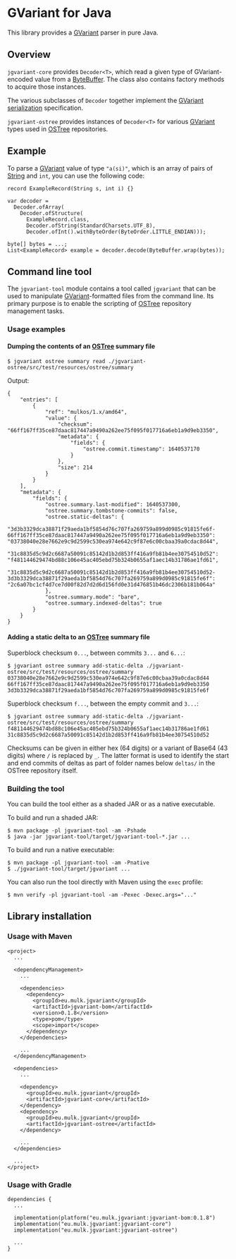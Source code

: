 <!--
SPDX-FileCopyrightText: © 2021 Matthias Andreas Benkard <code@mail.matthias.benkard.de>

SPDX-License-Identifier: GFDL-1.3-or-later
-->

# GVariant for Java

This library provides a [GVariant][] parser in pure Java.


## Overview

`jgvariant-core` provides `Decoder<T>`, which read a given type of
GVariant-encoded value from a [ByteBuffer][].  The class also contains
factory methods to acquire those instances.

The various subclasses of `Decoder` together implement the [GVariant
serialization][] specification.

`jgvariant-ostree` provides instances of `Decoder<T>` for various
[GVariant][] types used in [OSTree][] repositories.


## Example

To parse a [GVariant][] value of type `"a(si)"`, which is an array of
pairs of [String][] and `int`, you can use the following code:

    record ExampleRecord(String s, int i) {}
    
    var decoder =
      Decoder.ofArray(
        Decoder.ofStructure(
          ExampleRecord.class,
          Decoder.ofString(StandardCharsets.UTF_8),
          Decoder.ofInt().withByteOrder(ByteOrder.LITTLE_ENDIAN)));
    
    byte[] bytes = ...;
    List<ExampleRecord> example = decoder.decode(ByteBuffer.wrap(bytes));


## Command line tool

The `jgvariant-tool` module contains a tool called `jgvariant` that can
be used to manipulate [GVariant][]-formatted files from the command line.
Its primary purpose is to enable the scripting of [OSTree][] repository
management tasks.

### Usage examples

#### Dumping the contents of an [OSTree][] summary file

    $ jgvariant ostree summary read ./jgvariant-ostree/src/test/resources/ostree/summary

Output:

    {
        "entries": [
            {
                "ref": "mulkos/1.x/amd64",
                "value": {
                    "checksum": "66ff167ff35ce87daac817447a9490a262ee75f095f017716a6eb1a9d9eb3350",
                    "metadata": {
                        "fields": {
                            "ostree.commit.timestamp": 1640537170
                        }
                    },
                    "size": 214
                }
            }
        ],
        "metadata": {
            "fields": {
                "ostree.summary.last-modified": 1640537300,
                "ostree.summary.tombstone-commits": false,
                "ostree.static-deltas": {
                    "3d3b3329dca38871f29aeda1bf5854d76c707fa269759a899d0985c91815fe6f-66ff167ff35ce87daac817447a9490a262ee75f095f017716a6eb1a9d9eb3350": "03738040e28e7662e9c9d2599c530ea974e642c9f87e6c00cbaa39a0cdac8d44",
                    "31c8835d5c9d2c6687a50091c85142d1b2d853ff416a9fb81b4ee30754510d52": "f481144629474bd88c106e45ac405ebd75b324b0655af1aec14b31786ae1fd61",
                    "31c8835d5c9d2c6687a50091c85142d1b2d853ff416a9fb81b4ee30754510d52-3d3b3329dca38871f29aeda1bf5854d76c707fa269759a899d0985c91815fe6f": "2c6a07bc1cf4d7ce7d00f82d7d2d6d156fd0e31d476851b46dc2306b181b064a"
                },
                "ostree.summary.mode": "bare",
                "ostree.summary.indexed-deltas": true
            }
        }
    }

#### Adding a static delta to an [OSTree][] summary file

Superblock checksum `0...`, between commits `3...` and `6...`:

    $ jgvariant ostree summary add-static-delta ./jgvariant-ostree/src/test/resources/ostree/summary 03738040e28e7662e9c9d2599c530ea974e642c9f87e6c00cbaa39a0cdac8d44 66ff167ff35ce87daac817447a9490a262ee75f095f017716a6eb1a9d9eb3350 3d3b3329dca38871f29aeda1bf5854d76c707fa269759a899d0985c91815fe6f

Superblock checksum `f...`, between the empty commit and `3...`:

    $ jgvariant ostree summary add-static-delta ./jgvariant-ostree/src/test/resources/ostree/summary f481144629474bd88c106e45ac405ebd75b324b0655af1aec14b31786ae1fd61 31c8835d5c9d2c6687a50091c85142d1b2d853ff416a9fb81b4ee30754510d52

Checksums can be given in either hex (64 digits) or a variant of Base64 (43
digits) where `/` is replaced by `_`.  The latter format is used to identify
the start and end commits of deltas as part of folder names below `deltas/` in
the OSTree repository itself.


### Building the tool

You can build the tool either as a shaded JAR or as a native executable.

To build and run a shaded JAR:

    $ mvn package -pl jgvariant-tool -am -Pshade
    $ java -jar jgvariant-tool/target/jgvariant-tool-*.jar ...

To build and run a native executable:

    $ mvn package -pl jgvariant-tool -am -Pnative
    $ ./jgvariant-tool/target/jgvariant ...

You can also run the tool directly with Maven using the `exec` profile:

    $ mvn verify -pl jgvariant-tool -am -Pexec -Dexec.args="..."

## Library installation

### Usage with Maven

    <project>
      ...
    
      <dependencyManagement>
        ...
    
        <dependencies>
          <dependency>
            <groupId>eu.mulk.jgvariant</groupId>
            <artifactId>jgvariant-bom</artifactId>
            <version>0.1.8</version>
            <type>pom</type>
            <scope>import</scope>
          </dependency>
        </dependencies>
    
        ...
      </dependencyManagement>
    
      <dependencies>
        ...
    
        <dependency>
          <groupId>eu.mulk.jgvariant</groupId>
          <artifactId>jgvariant-core</artifactId>
        </dependency>
        <dependency>
          <groupId>eu.mulk.jgvariant</groupId>
          <artifactId>jgvariant-ostree</artifactId>
        </dependency>
    
        ...
      </dependencies>
    
      ...
    </project>


### Usage with Gradle

    dependencies {
      ...
    
      implementation(platform("eu.mulk.jgvariant:jgvariant-bom:0.1.8")
      implementation("eu.mulk.jgvariant:jgvariant-core")
      implementation("eu.mulk.jgvariant:jgvariant-ostree")
    
      ...
    }


[ByteBuffer]: https://docs.oracle.com/en/java/javase/17/docs/api/java.base/java/nio/ByteBuffer.html
[GVariant]: https://docs.gtk.org/glib/struct.Variant.html
[GVariant serialization]: https://people.gnome.org/~desrt/gvariant-serialisation.pdf
[OSTree]: https://ostreedev.github.io/ostree/
[String]: https://docs.oracle.com/en/java/javase/17/docs/api/java.base/java/lang/String.html
